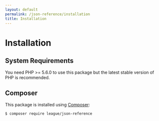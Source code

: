 ```yaml
---
layout: default
permalink: /json-reference/installation
title: Installation
---
```


# Installation

## System Requirements

You need PHP >= 5.6.0 to use this package but the latest stable version of PHP is recommended.

## Composer

This package is installed using [Composer](https://getcomposer.org/):

```bash
$ composer require league/json-reference
```
